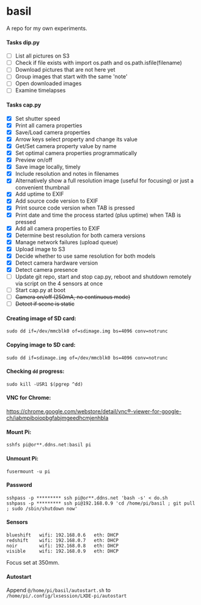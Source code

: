 # basil

A repo for my own experiments.


#### Tasks dip.py

- [ ] List all pictures on S3
- [ ] Check if file exists with import os.path and os.path.isfile(filename)
- [ ] Download pictures that are not here yet
- [ ] Group images that start with the same 'note'
- [ ] Open downloaded images
- [ ] Examine timelapses

#### Tasks cap.py

- [x] Set shutter speed
- [x] Print all camera properties
- [x] Save/Load camera properties
- [x] Arrow keys select property and change its value
- [x] Get/Set camera property value by name
- [x] Set optimal camera properties programmatically
- [x] Preview on/off
- [x] Save image locally, timely
- [x] Include resolution and notes in filenames
- [x] Alternatively show a full resolution image (useful for focusing) or just a convenient thumbnail
- [x] Add uptime to EXIF
- [x] Add source code version to EXIF
- [x] Print source code version when TAB is pressed
- [x] Print date and time the process started (plus uptime) when TAB is pressed
- [x] Add all camera properties to EXIF
- [x] Determine best resolution for both camera versions
- [x] Manage network failures (upload queue)
- [x] Upload image to S3
- [x] Decide whether to use same resolution for both models
- [x] Detect camera hardware version
- [x] Detect camera presence
- [ ] Update git repo, start and stop cap.py, reboot and shutdown remotely via script on the 4 sensors at once
- [ ] Start cap.py at boot
- [ ] ~~Camera on/off (250mA, no continuous mode)~~
- [ ] ~~Detect if scene is static~~

#### Creating image of SD card:
```
sudo dd if=/dev/mmcblk0 of=sdimage.img bs=4096 conv=notrunc
```

#### Copying image to SD card:
```
sudo dd if=sdimage.img of=/dev/mmcblk0 bs=4096 conv=notrunc
```

#### Checking `dd` progress:
```
sudo kill -USR1 $(pgrep ^dd)
```

#### VNC for Chrome:
<https://chrome.google.com/webstore/detail/vnc®-viewer-for-google-ch/iabmpiboiopbgfabjmgeedhcmjenhbla>


#### Mount Pi:
```
sshfs pi@or**.ddns.net:basil pi
```

#### Unmount Pi:
```
fusermount -u pi
```

#### Password
```
sshpass -p ********* ssh pi@or**.ddns.net 'bash -s' < do.sh
sshpass -p ********* ssh pi@192.168.0.9 'cd /home/pi/basil ; git pull ; sudo /sbin/shutdown now'
```

#### Sensors
```
blueshift	wifi: 192.168.0.6	eth: DHCP
redshift	wifi: 192.168.0.7	eth: DHCP
noir		wifi: 192.168.0.8	eth: DHCP
visible		wifi: 192.168.0.9	eth: DHCP
```
Focus set at 350mm.

#### Autostart
Append `@/home/pi/basil/autostart.sh` to `/home/pi/.config/lxsession/LXDE-pi/autostart`
